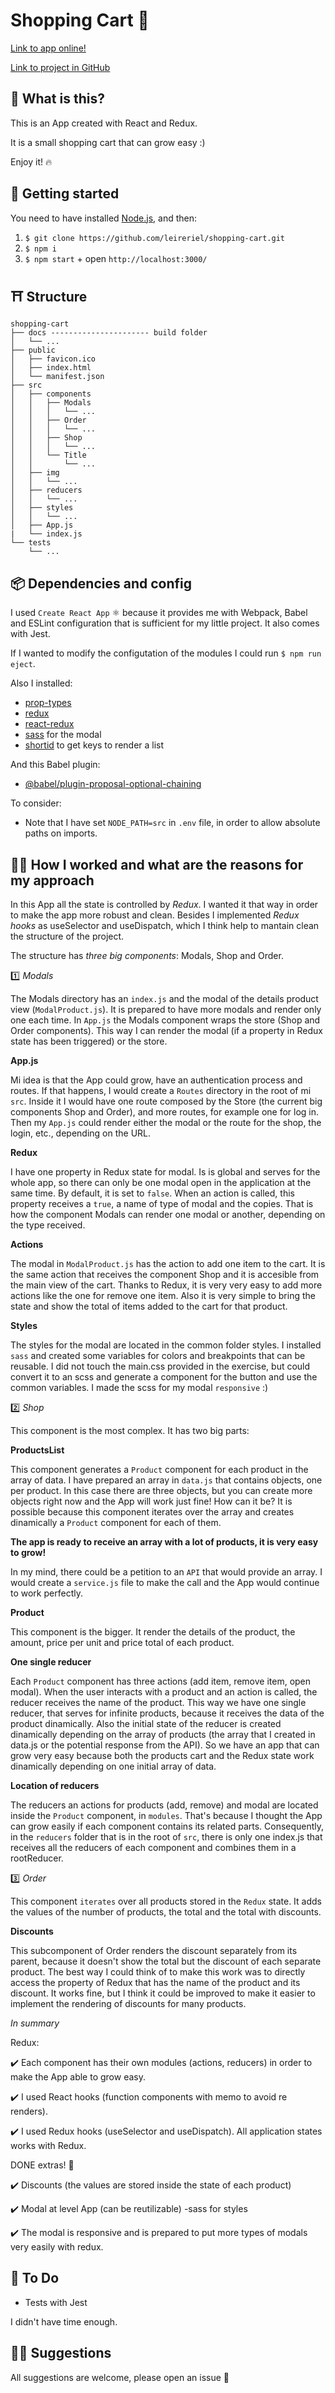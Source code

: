 # Shopping Cart 🛒

[Link to app online!](https://leireriel.github.io/shopping-cart/)

[Link to project in GitHub](https://github.com/leireriel/shopping-cart)

## 👀 What is this?

This is an App created with React and Redux.

It is a small shopping cart that can grow easy :)

Enjoy it! 🔥

## 🔧 Getting started

You need to have installed [Node.js](https://nodejs.org/), and then:

1. `$ git clone https://github.com/leireriel/shopping-cart.git`
2. `$ npm i`
3. `$ npm start` + open `http://localhost:3000/`

## ⛩️ Structure

```
shopping-cart
├── docs ---------------------- build folder
│   └── ...
├── public
│   ├── favicon.ico
│   ├── index.html
│   └── manifest.json
├── src
│   ├── components
│   │   ├── Modals
│   │   │   └── ...
│   │   ├── Order
│   │   │   └── ...
│   │   ├── Shop
│   │   │   └── ...
│   │   └── Title
│   │       └── ...
│   ├── img
│   │   └── ...
│   ├── reducers
│   │   └── ...
│   ├── styles
│   │   └── ...
│   ├── App.js
|   └── index.js
└── tests
    └── ...
```

## 📦 Dependencies and config

I used `Create React App` ⚛ because it provides me with Webpack, Babel and ESLint configuration that is sufficient for my little project. It also comes with Jest.

If I wanted to modify the configutation of the modules I could run `$ npm run eject`.

Also I installed:
* [prop-types](https://www.npmjs.com/package/prop-types)
* [redux](https://www.npmjs.com/package/redux)
* [react-redux](https://www.npmjs.com/package/react-redux)
* [sass](https://www.npmjs.com/package/sass) for the modal
* [shortid](https://www.npmjs.com/package/shortid) to get keys to render a list

And this Babel plugin:
* [@babel/plugin-proposal-optional-chaining](https://babeljs.io/docs/en/babel-plugin-proposal-optional-chaining)

To consider:
* Note that I have set `NODE_PATH=src` in `.env` file, in order to allow absolute paths on imports.

## 👩‍💻 How I worked and what are the reasons for my approach

In this App all the state is controlled by *Redux*. I wanted it that way in order to make the app more robust and clean. Besides I implemented *Redux hooks* as useSelector and useDispatch, which I think help to mantain clean the structure of the project.

The structure has *three big components*: Modals, Shop and Order.

1️⃣ *Modals*

The Modals directory has an `index.js` and the modal of the details product view (`ModalProduct.js`). It is prepared to have more modals and render only one each time. In `App.js` the Modals component wraps the store (Shop and Order components). This way I can render the modal (if a property in Redux state has been triggered) or the store.

**App.js**

Mi idea is that the App could grow, have an authentication process and routes. If that happens, I would create a `Routes` directory in the root of mi `src`. Inside it I would have one route composed by the Store (the current big components Shop and Order), and more routes, for example one for log in.
Then my `App.js` could render either the modal or the route for the shop, the login, etc., depending on the URL.

**Redux**

I have one property in Redux state for modal. Is is global and serves for the whole app, so there can only be one modal open in the application at the same time. By default, it is set to `false`. When an action is called, this property receives a `true`, a name of type of modal and the copies. That is how the component Modals can render one modal or another, depending on the type received.

**Actions**

The modal in `ModalProduct.js` has the action to add one item to the cart. It is the same action that receives the component Shop and it is accesible from the main view of the cart. Thanks to Redux, it is very very easy to add more actions like the one for remove one item. Also it is very simple to bring the state and show the total of items added to the cart for that product.

**Styles**

The styles for the modal are located in the common folder styles. I installed `sass` and created some variables for colors and breakpoints that can be reusable. I did not touch the main.css provided in the exercise, but could convert it to an scss and generate a component for the button and use the common variables.
I made the scss for my modal `responsive` :)

2️⃣ *Shop*

This component is the most complex. It has two big parts:

**ProductsList**

This component generates a `Product` component for each product in the array of data. I have prepared an array in `data.js` that contains objects, one per product. In this case there are three objects, but you can create more objects right now and the App will work just fine! How can it be? It is possible because this component iterates over the array and creates dinamically a `Product` component for each of them.

**The app is ready to receive an array with a lot of products, it is very easy to grow!**

In my mind, there could be a petition to an `API` that would provide an array. I would create a `service.js` file to make the call and the App would continue to work perfectly.

**Product**

This component is the bigger. It render the details of the product, the amount, price per unit and price total of each product.

**One single reducer**

Each `Product` component has three actions (add item, remove item, open modal). When the user interacts with a product and an action is called, the reducer receives the name of the product. This way we have one single reducer, that serves for infinite products, because it receives the data of the product dinamically. Also the initial state of the reducer is created dinamically depending on the array of products (the array that I created in data.js or the potential response from the API).
So we have an app that can grow very easy because both the products cart and the Redux state work dinamically depending on one initial array of data.

**Location of reducers**

The reducers an actions for products (add, remove) and modal are located inside the `Product` component, in `modules`. That's because I thought the App can grow easily if each component contains its related parts.
Consequently, in the `reducers` folder that is in the root of `src`, there is only one index.js that receives all the reducers of each component and combines them in a rootReducer.

3️⃣ *Order*

This component `iterates` over all products stored in the `Redux` state. It adds the values of the number of products, the total and the total with discounts.

**Discounts**

This subcomponent of Order renders the discount separately from its parent, because it doesn't show the total but the discount of each separate product.
The best way I could think of to make this work was to directly access the property of Redux that has the name of the product and its discount. It works fine, but I think it could be improved to make it easier to implement the rendering of discounts for many products.

*In summary*

Redux:

✔️ Each component has their own modules (actions, reducers) in order to make the App able to grow easy.

✔️ I used React hooks (function components with memo to avoid re renders).

✔️ I used Redux hooks (useSelector and useDispatch). All application states works with Redux.

DONE extras! 💪

✔️ Discounts (the values are stored inside the state of each product)

✔️ Modal at level App (can be reutilizable) -sass for styles

✔️ The modal is responsive and is prepared to put more types of modals very easily with redux.

## 📝 To Do

* Tests with Jest

I didn't have time enough.

## 🤜🤛 Suggestions

All suggestions are welcome, please open an issue 💜
